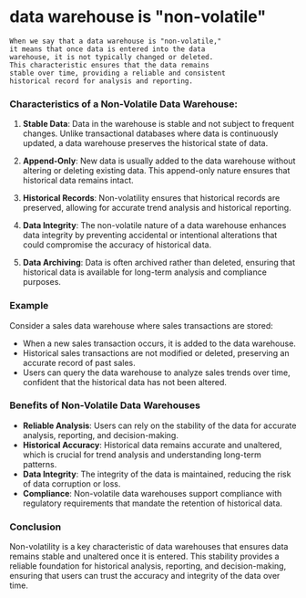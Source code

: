 # data warehouse is "non-volatile"

	When we say that a data warehouse is "non-volatile," 
	it means that once data is entered into the data 
	warehouse, it is not typically changed or deleted. 
	This characteristic ensures that the data remains 
	stable over time, providing a reliable and consistent 
	historical record for analysis and reporting.

### Characteristics of a Non-Volatile Data Warehouse:

1. **Stable Data**: Data in the warehouse is stable and not subject to frequent changes. Unlike transactional databases where data is continuously updated, a data warehouse preserves the historical state of data.

2. **Append-Only**: New data is usually added to the data warehouse without altering or deleting existing data. This append-only nature ensures that historical data remains intact.

3. **Historical Records**: Non-volatility ensures that historical records are preserved, allowing for accurate trend analysis and historical reporting.

4. **Data Integrity**: The non-volatile nature of a data warehouse enhances data integrity by preventing accidental or intentional alterations that could compromise the accuracy of historical data.

5. **Data Archiving**: Data is often archived rather than deleted, ensuring that historical data is available for long-term analysis and compliance purposes.

### Example

Consider a sales data warehouse where sales transactions are stored:

- When a new sales transaction occurs, it is added to the data warehouse.
- Historical sales transactions are not modified or deleted, preserving an accurate record of past sales.
- Users can query the data warehouse to analyze sales trends over time, confident that the historical data has not been altered.

### Benefits of Non-Volatile Data Warehouses

- **Reliable Analysis**: Users can rely on the stability of the data for accurate analysis, reporting, and decision-making.
- **Historical Accuracy**: Historical data remains accurate and unaltered, which is crucial for trend analysis and understanding long-term patterns.
- **Data Integrity**: The integrity of the data is maintained, reducing the risk of data corruption or loss.
- **Compliance**: Non-volatile data warehouses support compliance with regulatory requirements that mandate the retention of historical data.

### Conclusion

Non-volatility is a key characteristic of data warehouses that ensures data remains stable and unaltered once it is entered. This stability provides a reliable foundation for historical analysis, reporting, and decision-making, ensuring that users can trust the accuracy and integrity of the data over time.